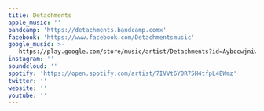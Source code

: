 ```yaml
---
title: Detachments
apple_music: ''
bandcamp: 'https://detachments.bandcamp.comx'
facebook: 'https://www.facebook.com/Detachmentsmusic'
google_music: >-
   https://play.google.com/store/music/artist/Detachments?id=Aybccwjniwdshcjt355nuqtscmu
instagram: ''
soundcloud: ''
spotify: 'https://open.spotify.com/artist/7IVVt6Y0R75H4tfpL4EWmz'
twitter: ''
website: ''
youtube: ''
---
```

